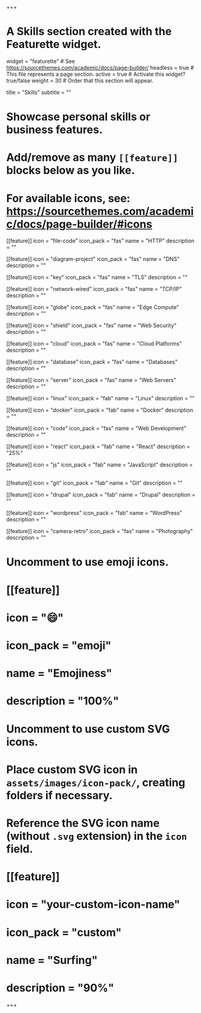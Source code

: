 +++
# A Skills section created with the Featurette widget.
widget = "featurette"  # See https://sourcethemes.com/academic/docs/page-builder/
headless = true  # This file represents a page section.
active = true  # Activate this widget? true/false
weight = 30  # Order that this section will appear.

title = "Skills"
subtitle = ""

# Showcase personal skills or business features.
# 
# Add/remove as many `[[feature]]` blocks below as you like.
# 
# For available icons, see: https://sourcethemes.com/academic/docs/page-builder/#icons

[[feature]]
  icon = "file-code"
  icon_pack = "fas"
  name = "HTTP"
  description = ""

[[feature]]
  icon = "diagram-project"
  icon_pack = "fas"
  name = "DNS"
  description = ""
  
[[feature]]
  icon = "key"
  icon_pack = "fas"
  name = "TLS"
  description = ""

[[feature]]
  icon = "network-wired"
  icon_pack = "fas"
  name = "TCP/IP"
  description = ""

[[feature]]
  icon = "globe"
  icon_pack = "fas"
  name = "Edge Compute"
  description = ""

[[feature]]
  icon = "shield"
  icon_pack = "fas"
  name = "Web Security"
  description = ""

[[feature]]
  icon = "cloud"
  icon_pack = "fas"
  name = "Cloud Platforms"
  description = ""

[[feature]]
  icon = "database"
  icon_pack = "fas"
  name = "Databases"
  description = ""

[[feature]]
  icon = "server"
  icon_pack = "fas"
  name = "Web Servers"
  description = ""  

[[feature]]
  icon = "linux"
  icon_pack = "fab"
  name = "Linux"
  description = "" 

[[feature]]
  icon = "docker"
  icon_pack = "fab"
  name = "Docker"
  description = ""

[[feature]]
  icon = "code"
  icon_pack = "fas"
  name = "Web Development"
  description = ""

[[feature]]
  icon = "react"
  icon_pack = "fab"
  name = "React"
  description = "25%"

[[feature]]
  icon = "js"
  icon_pack = "fab"
  name = "JavaScript"
  description = ""  

[[feature]]
  icon = "git"
  icon_pack = "fab"
  name = "Git"
  description = ""  

[[feature]]
  icon = "drupal"
  icon_pack = "fab"
  name = "Drupal"
  description = ""

[[feature]]
  icon = "wordpress"
  icon_pack = "fab"
  name = "WordPress"
  description = ""   
  
[[feature]]
  icon = "camera-retro"
  icon_pack = "fas"
  name = "Photography"
  description = ""

# Uncomment to use emoji icons.
# [[feature]]
#  icon = ":smile:"
#  icon_pack = "emoji"
#  name = "Emojiness"
#  description = "100%"  

# Uncomment to use custom SVG icons.
# Place custom SVG icon in `assets/images/icon-pack/`, creating folders if necessary.
# Reference the SVG icon name (without `.svg` extension) in the `icon` field.
# [[feature]]
#  icon = "your-custom-icon-name"
#  icon_pack = "custom"
#  name = "Surfing"
#  description = "90%"

+++
